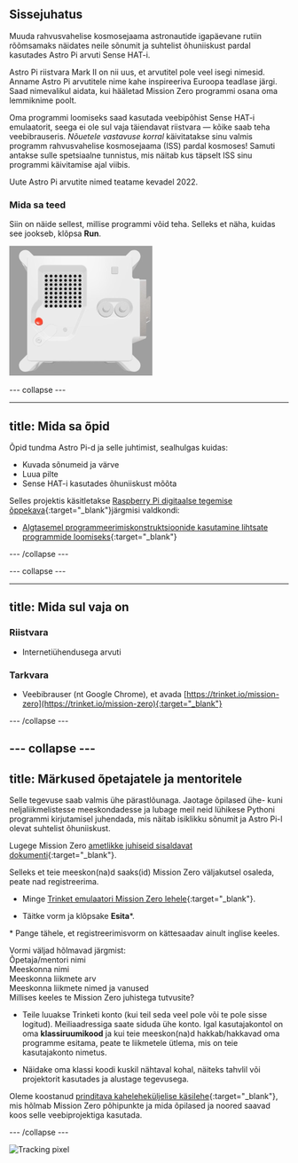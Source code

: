 ## Sissejuhatus

Muuda rahvusvahelise kosmosejaama astronautide igapäevane rutiin rõõmsamaks näidates neile sõnumit ja suhtelist õhuniiskust pardal kasutades Astro Pi arvuti Sense HAT-i.

Astro Pi riistvara Mark II on nii uus, et arvutitel pole veel isegi nimesid. Anname Astro Pi arvutitele nime kahe inspireeriva Euroopa teadlase järgi. Saad nimevalikul aidata, kui hääletad Mission Zero programmi osana oma lemmiknime poolt.

Oma programmi loomiseks saad kasutada veebipõhist Sense HAT-i emulaatorit, seega ei ole sul vaja täiendavat riistvara — kõike saab teha veebibrauseris. *Nõuetele vastavuse korral* käivitatakse sinu valmis programm rahvusvahelise kosmosejaama (ISS) pardal kosmoses! Samuti antakse sulle spetsiaalne tunnistus, mis näitab kus täpselt ISS sinu programmi käivitamise ajal viibis.

Uute Astro Pi arvutite nimed teatame kevadel 2022.


### Mida sa teed

Siin on näide sellest, millise programmi võid teha. Selleks et näha, kuidas see jookseb, klõpsa **Run**.

![Trinket Sense HAT-i emulaator, kus on käivitatud näidisprogramm, mis kerib niiskuse väärtust üle LED-maatriksi ja kuvab seejärel kala pildi](images/M0_4.gif)


--- collapse ---



---
title: Mida sa õpid
---

Õpid tundma Astro Pi-d ja selle juhtimist, sealhulgas kuidas:
+ Kuvada sõnumeid ja värve
+ Luua pilte
+ Sense HAT-i kasutades õhuniiskust mõõta

Selles projektis käsitletakse [Raspberry Pi digitaalse tegemise õppekava](http://rpf.io/curriculum){:target="_blank"}järgmisi valdkondi:

+ [Algtasemel programmeerimiskonstruktsioonide kasutamine lihtsate programmide loomiseks](https://curriculum.raspberrypi.org/programming/creator/){:target="_blank"}

--- /collapse ---

--- collapse ---

---
title: Mida sul vaja on
---

### Riistvara

+ Internetiühendusega arvuti

### Tarkvara

+ Veebibrauser (nt Google Chrome), et avada [https://trinket.io/mission-zero](https://trinket.io/mission-zero){:target="_blank"}

--- /collapse ---

--- collapse ---
---
title: Märkused õpetajatele ja mentoritele
---


Selle tegevuse saab valmis ühe pärastlõunaga. Jaotage õpilased ühe- kuni neljaliikmelistesse meeskondadesse ja lubage meil neid lühikese Pythoni programmi kirjutamisel juhendada, mis näitab isiklikku sõnumit ja Astro Pi-l olevat suhtelist õhuniiskust.

Lugege Mission Zero [ametlikke juhiseid sisaldavat dokumenti](https://astro-pi.org/wp-content/uploads/2018/09/Astro_Pi_Mission_Zero_Guidelines_2018_19_V12_pages.pdf){:target="_blank"}.

Selleks et teie meeskon(na)d saaks(id) Mission Zero väljakutsel osaleda, peate nad registreerima.

+ Minge [Trinket emulaatori Mission Zero lehele](https://trinket.io/mission-zero){:target="_blank"}.

+ Täitke vorm ja klõpsake **Esita**\*.

\* Pange tähele, et registreerimisvorm on kättesaadav ainult inglise keeles.

Vormi väljad hõlmavad järgmist:  
Õpetaja/mentori nimi   
Meeskonna nimi  
Meeskonna liikmete arv  
Meeskonna liikmete nimed ja vanused  
Millises keeles te Mission Zero juhistega tutvusite?

+ Teile luuakse Trinketi konto (kui teil seda veel pole või te pole sisse logitud). Meiliaadressiga saate siduda ühe konto. Igal kasutajakontol on oma **klassiruumikood** ja kui teie meeskon(na)d hakkab/hakkavad oma programme esitama, peate te liikmetele ütlema, mis on teie kasutajakonto nimetus.

+ Näidake oma klassi koodi kuskil nähtaval kohal, näiteks tahvlil või projektorit kasutades ja alustage tegevusega.

 Oleme koostanud [prinditava kaheleheküljelise käsilehe](https://astro-pi.org/astro_pi_mission_zero_project_print_out_v10_print/){:target="_blank"}, mis hõlmab Mission Zero põhipunkte ja mida õpilased ja noored saavad koos selle veebiprojektiga kasutada.

--- /collapse ---

![Tracking pixel](https://code.org/api/hour/begin_raspberrypi_astropi.png)
